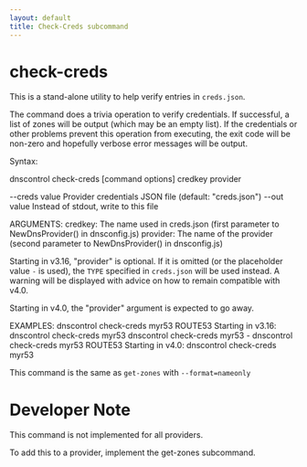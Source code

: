 ```yaml
---
layout: default
title: Check-Creds subcommand
---
```


# check-creds

This is a stand-alone utility to help verify entries in `creds.json`.

The command does a trivia operation to verify credentials.  If
successful, a list of zones will be output (which may be an empty list). If the credentials or other problems prevent this operation from executing, the exit code will be non-zero and hopefully verbose error messages will be output.

Syntax:

   dnscontrol check-creds [command options] credkey provider

   --creds value   Provider credentials JSON file (default: "creds.json")
   --out value     Instead of stdout, write to this file

ARGUMENTS:
   credkey:  The name used in creds.json (first parameter to NewDnsProvider() in dnsconfig.js)
   provider: The name of the provider (second parameter to NewDnsProvider() in dnsconfig.js)

Starting in v3.16, "provider" is optional.  If it is omitted (or the placeholder value `-` is used), the `TYPE` specified in `creds.json` will be used instead. A warning will be displayed with advice on how to remain compatible with v4.0.

Starting in v4.0, the "provider" argument is expected to go away.

EXAMPLES:
   dnscontrol check-creds myr53 ROUTE53
Starting in v3.16:
   dnscontrol check-creds myr53
   dnscontrol check-creds myr53 -
   dnscontrol check-creds myr53 ROUTE53
Starting in v4.0:
   dnscontrol check-creds myr53

This command is the same as `get-zones` with `--format=nameonly`

# Developer Note

This command is not implemented for all providers.

To add this to a provider, implement the get-zones subcommand.
